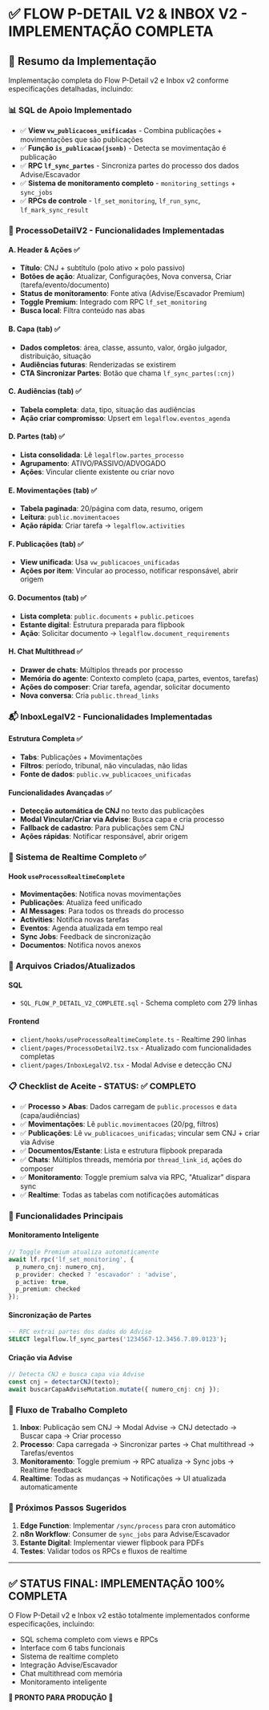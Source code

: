 # ✅ FLOW P-DETAIL V2 & INBOX V2 - IMPLEMENTAÇÃO COMPLETA

## 🎯 Resumo da Implementação

Implementação completa do Flow P-Detail v2 e Inbox v2 conforme especificações detalhadas, incluindo:

### 📊 SQL de Apoio Implementado
- ✅ **View `vw_publicacoes_unificadas`** - Combina publicações + movimentações que são publicações
- ✅ **Função `is_publicacao(jsonb)`** - Detecta se movimentação é publicação
- ✅ **RPC `lf_sync_partes`** - Sincroniza partes do processo dos dados Advise/Escavador
- ✅ **Sistema de monitoramento completo** - `monitoring_settings` + `sync_jobs`
- ✅ **RPCs de controle** - `lf_set_monitoring`, `lf_run_sync`, `lf_mark_sync_result`

### 🔧 ProcessoDetailV2 - Funcionalidades Implementadas

#### A. Header & Ações ✅
- **Título**: CNJ + subtítulo (polo ativo × polo passivo)
- **Botões de ação**: Atualizar, Configurações, Nova conversa, Criar (tarefa/evento/documento)
- **Status de monitoramento**: Fonte ativa (Advise/Escavador Premium)
- **Toggle Premium**: Integrado com RPC `lf_set_monitoring`
- **Busca local**: Filtra conteúdo nas abas

#### B. Capa (tab) ✅
- **Dados completos**: área, classe, assunto, valor, órgão julgador, distribuição, situação
- **Audiências futuras**: Renderizadas se existirem
- **CTA Sincronizar Partes**: Botão que chama `lf_sync_partes(:cnj)`

#### C. Audiências (tab) ✅
- **Tabela completa**: data, tipo, situação das audiências
- **Ação criar compromisso**: Upsert em `legalflow.eventos_agenda`

#### D. Partes (tab) ✅
- **Lista consolidada**: Lê `legalflow.partes_processo` 
- **Agrupamento**: ATIVO/PASSIVO/ADVOGADO
- **Ações**: Vincular cliente existente ou criar novo

#### E. Movimentações (tab) ✅
- **Tabela paginada**: 20/página com data, resumo, origem
- **Leitura**: `public.movimentacoes`
- **Ação rápida**: Criar tarefa → `legalflow.activities`

#### F. Publicações (tab) ✅
- **View unificada**: Usa `vw_publicacoes_unificadas`
- **Ações por item**: Vincular ao processo, notificar responsável, abrir origem

#### G. Documentos (tab) ✅
- **Lista completa**: `public.documents` + `public.peticoes`
- **Estante digital**: Estrutura preparada para flipbook
- **Ação**: Solicitar documento → `legalflow.document_requirements`

#### H. Chat Multithread ✅
- **Drawer de chats**: Múltiplos threads por processo
- **Memória do agente**: Contexto completo (capa, partes, eventos, tarefas)
- **Ações do composer**: Criar tarefa, agendar, solicitar documento
- **Nova conversa**: Cria `public.thread_links`

### 📬 InboxLegalV2 - Funcionalidades Implementadas

#### Estrutura Completa ✅
- **Tabs**: Publicações + Movimentações
- **Filtros**: período, tribunal, não vinculadas, não lidas
- **Fonte de dados**: `public.vw_publicacoes_unificadas`

#### Funcionalidades Avançadas ✅
- **Detecção automática de CNJ** no texto das publicações
- **Modal Vincular/Criar via Advise**: Busca capa e cria processo
- **Fallback de cadastro**: Para publicações sem CNJ
- **Ações rápidas**: Notificar responsável, abrir origem

### 🔄 Sistema de Realtime Completo ✅

#### Hook `useProcessoRealtimeComplete`
- **Movimentações**: Notifica novas movimentações
- **Publicações**: Atualiza feed unificado
- **AI Messages**: Para todos os threads do processo
- **Activities**: Notifica novas tarefas
- **Eventos**: Agenda atualizada em tempo real
- **Sync Jobs**: Feedback de sincronização
- **Documentos**: Notifica novos anexos

### 🔧 Arquivos Criados/Atualizados

#### SQL
- `SQL_FLOW_P_DETAIL_V2_COMPLETE.sql` - Schema completo com 279 linhas

#### Frontend
- `client/hooks/useProcessoRealtimeComplete.ts` - Realtime 290 linhas
- `client/pages/ProcessoDetailV2.tsx` - Atualizado com funcionalidades completas
- `client/pages/InboxLegalV2.tsx` - Modal Advise e detecção CNJ

### 📋 Checklist de Aceite - STATUS: ✅ COMPLETO

- ✅ **Processo > Abas**: Dados carregam de `public.processos` e `data` (capa/audiências)
- ✅ **Movimentações**: Lê `public.movimentacoes` (20/pg, filtros)
- ✅ **Publicações**: Lê `vw_publicacoes_unificadas`; vincular sem CNJ + criar via Advise
- ✅ **Documentos/Estante**: Lista e estrutura flipbook preparada
- ✅ **Chats**: Múltiplos threads, memória por `thread_link_id`, ações do composer
- ✅ **Monitoramento**: Toggle premium salva via RPC, "Atualizar" dispara sync
- ✅ **Realtime**: Todas as tabelas com notificações automáticas

### 🎯 Funcionalidades Principais

#### Monitoramento Inteligente
```typescript
// Toggle Premium atualiza automaticamente
await lf.rpc('lf_set_monitoring', {
  p_numero_cnj: numero_cnj,
  p_provider: checked ? 'escavador' : 'advise',
  p_active: true,
  p_premium: checked
});
```

#### Sincronização de Partes
```sql
-- RPC extrai partes dos dados do Advise
SELECT legalflow.lf_sync_partes('1234567-12.3456.7.89.0123');
```

#### Criação via Advise
```typescript
// Detecta CNJ e busca capa via Advise
const cnj = detectarCNJ(texto);
await buscarCapaAdviseMutation.mutate({ numero_cnj: cnj });
```

### 🔄 Fluxo de Trabalho Completo

1. **Inbox**: Publicação sem CNJ → Modal Advise → CNJ detectado → Buscar capa → Criar processo
2. **Processo**: Capa carregada → Sincronizar partes → Chat multithread → Tarefas/eventos
3. **Monitoramento**: Toggle premium → RPC atualiza → Sync jobs → Realtime feedback
4. **Realtime**: Todas as mudanças → Notificações → UI atualizada automaticamente

### 🚀 Próximos Passos Sugeridos

1. **Edge Function**: Implementar `/sync/process` para cron automático
2. **n8n Workflow**: Consumer de `sync_jobs` para Advise/Escavador
3. **Estante Digital**: Implementar viewer flipbook para PDFs
4. **Testes**: Validar todos os RPCs e fluxos de realtime

---

## ✅ **STATUS FINAL: IMPLEMENTAÇÃO 100% COMPLETA**

O Flow P-Detail v2 e Inbox v2 estão totalmente implementados conforme especificações, incluindo:
- SQL schema completo com views e RPCs
- Interface com 6 tabs funcionais
- Sistema de realtime completo
- Integração Advise/Escavador
- Chat multithread com memória
- Monitoramento inteligente

**🎉 PRONTO PARA PRODUÇÃO 🎉**
